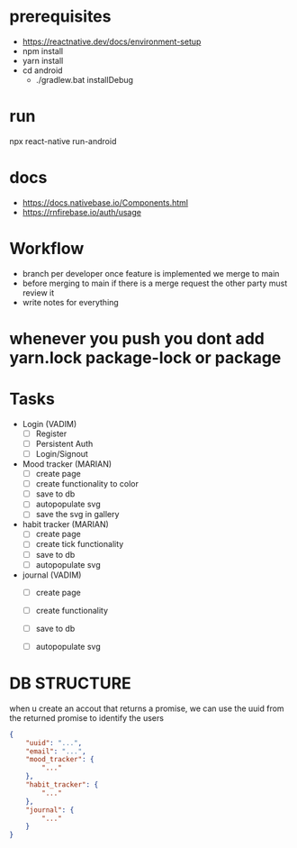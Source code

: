# prerequisites

- https://reactnative.dev/docs/environment-setup
- npm install
- yarn install
- cd android 
    - ./gradlew.bat installDebug

# run

npx react-native run-android

# docs

- https://docs.nativebase.io/Components.html
- https://rnfirebase.io/auth/usage

# Workflow

- branch per developer once feature is implemented we merge to main
- before merging to main if there is a merge request the other party must review it
- write notes for everything
# whenever you push you dont add yarn.lock package-lock or package 

# Tasks

- Login (VADIM)
    - [  ]  Register
    - [  ]  Persistent Auth
    - [  ]  Login/Signout

- Mood tracker (MARIAN)
    - [  ]  create page
    - [  ]  create functionality to color
    - [  ]  save to db
    - [  ]  autopopulate svg 
    - [  ]  save the svg in gallery 

- habit tracker (MARIAN)
    - [  ]  create page
    - [  ]  create tick functionality
    - [  ]  save to db
    - [  ]  autopopulate svg 

- journal (VADIM)
    - [  ]  create page
    - [  ]  create functionality
    - [  ]  save to db
    - [  ]  autopopulate svg 


# DB STRUCTURE
when u create an accout that returns a promise, we can use the uuid from the returned promise to identify the users

```json
{
    "uuid": "...",
    "email": "...",
    "mood_tracker": {
        "..."
    },
    "habit_tracker": {
        "..."
    },
    "journal": {
        "..."
    }
}
```
